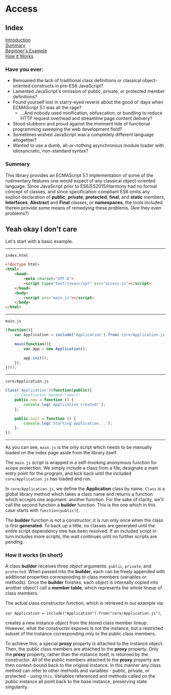 # Access

## Index
[Introduction](#have-you-ever)  
[Summary](#summary)  
[Beginner's Example](#yeah-okay-i-dont-care)  
[How it Works](#how-it-works-in-short)  

### Have you ever:
* Bemoaned the lack of traditional class definitions or classical object-oriented constructs in pre-ES6 JavaScript?
* Lamented JavaScript's omission of public, private, or protected member definitions?
* Found yourself lost in starry-eyed reverie about the good ol' days when ECMAScript 5.1 was all the rage?
  * ...And nobody used minification, obfuscation, or bundling to reduce HTTP request overhead and streamline page content delivery?
* Stood stubborn and proud against the imminent tide of functional programming sweeping the web development field?
* Sometimes wished JavaScript was a completely different language altogether?
* Wanted to use a dumb, all-or-nothing asynchronous module loader with idiosyncratic, non-standard syntax?

### Summary
This library provides an ECMAScript 5.1 implementation of some of the rudimentary features one would expect of any classical object-oriented language. Since JavaScript prior to ES6/ES2015/Harmony had no formal concept of classes, and since specification-compliant ES6 omits any explicit declaration of **public**, **private**, **protected**, **final**, and **static** members, **Interfaces**, **Abstract** and **Final** classes, or **namespaces**, the tools included therein provide some means of remedying these problems. (Are they even problems?)

## Yeah okay I don't care
Let's start with a basic example.

---

`index.html`
```html
<!doctype html>
<html>
	<head>
		<meta charset="UTF-8">
		<script type="text/javascript" src="access.js"></script>
	</head>
	<body>
		<script src="main.js"></script>
	</body>
</html>
```

---

`main.js`
```javascript
(function(){
	var Application = include('Application').from('core/Application.js');

	main(function(){
		var app = new Application();

		app.init();
	});
})();
```

---

`core/Application.js`
```javascript
Class('Application')(function(public){
	// Constructor method "new()"
	public.new = function () {
		console.log('Application created!');
	};

	public.init = function () {
		console.log('Starting application...');
	};
});
```

---

As you can see, `main.js` is the only script which needs to be manually loaded on the index page aside from the library itself.

The `main.js` script is wrapped in a self-invoking anonymous function for scope protection. We simply include a class from a file, designate a main entry point for the program, and kick back until the included `core/Application.js` has loaded and run.

In `core/Application.js`, we define the **Application** class by name. `Class` is a global library method which takes a class name and returns a function which accepts one argument: another function. For the sake of clarity, we'll call the second function a **builder** function. This is the one which in this case starts with `function(public){`.

The **builder** function is not a constructor; it is run only once when the class is first **generated**. To back up a little, no classes are generated until the entire script dependency tree has been resolved. If an included script in turn includes more scripts, the wait continues until no further scripts are pending.

### How it works (in short)
A class **builder** receives three *object* arguments: `public`, `private`, and `protected`. When passed into the **builder**, each can be freely appended with additional properties corresponding to class members (variables or methods). Once the **builder** finishes, each object is internally copied into another object I call a **member table**, which represents the whole lineup of class members.

The actual class constructor function, which is retrieved in our example via:

`var Application = include("Application").from("core/Application.js")`,

creates a new instance *object* from the stored class member lineup. However, what the constructor exposes is not the instance, but a restricted subset of the instance corresponding only to the public class members.

To achieve this, a special **proxy** property is attached to the instance object. Then, the public class members are attached to the **proxy** property. Only the **proxy** property, rather than the instance itself, is returned by the constructor. All of the public members attached to the **proxy** property are then context-bound back to the original instance. In this manner any class method can refer to other methods and variables - public, private, or protected - using `this`. Variables referenced and methods called on the public instance all point back to the base instance, preserving state singularity.